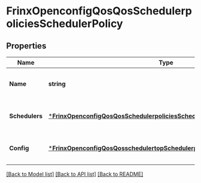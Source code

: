 # FrinxOpenconfigQosQosSchedulerpoliciesSchedulerPolicy

## Properties
Name | Type | Description | Notes
------------ | ------------- | ------------- | -------------
**Name** | **string** | Optional[Reference to the name of the scheduler policy] REF:Optional.empty | [optional] [default to null]
**Schedulers** | [***FrinxOpenconfigQosQosSchedulerpoliciesSchedulerpolicySchedulers**](frinx.openconfig.qos.qos.schedulerpolicies.schedulerpolicy.Schedulers.md) | Optional[Schedulers within the scheduler policy.] REF:Optional.empty | [optional] [default to null]
**Config** | [***FrinxOpenconfigQosQosschedulertopSchedulerpoliciesSchedulerpolicyConfig**](frinx.openconfig.qos.qosschedulertop.schedulerpolicies.schedulerpolicy.Config.md) | Optional[Configuration parameters relating to a scheduler policy.] REF:Optional.empty | [optional] [default to null]

[[Back to Model list]](../README.md#documentation-for-models) [[Back to API list]](../README.md#documentation-for-api-endpoints) [[Back to README]](../README.md)


